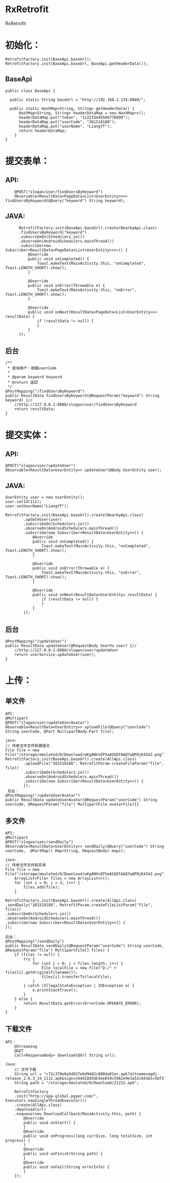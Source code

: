 # RxRetrofit
RxRetrofit

# 初始化：
    RetrofitFactory.init(BaseApi.baseUrl);
    RetrofitFactory.init(BaseApi.baseUrl, BaseApi.getHeaderData());

  ## BaseApi
    public class BaseApi {

      public static String baseUrl = "http://192.168.2.135:8888/";

      public static HashMap<String, String> getHeaderData() {
          HashMap<String, String> headerDataMap = new HashMap<>();
          headerDataMap.put("token", "112233445566778899");
          headerDataMap.put("userCode", "381518188");
          headerDataMap.put("userName", "LiangYT");
          return headerDataMap;
        }
    }

# 提交表单：
  
   ## API:
        @POST("slogan/user/findUsersByKeyword")
        Observable<ResultData<PageData<List<UserEntity>>>> findUsersByKeyword(@Query("keyword") String keyword);
  
   ## JAVA:
          RetrofitFactory.init(BaseApi.baseUrl).create(NearbyApi.class)
          .findUsersByKeyword("keyword")
          .subscribeOn(Schedulers.io())
          .observeOn(AndroidSchedulers.mainThread())
          .subscribe(new Subscriber<ResultData<PageData<List<UserEntity>>>>() {
              @Override
              public void onCompleted() {
                  Toast.makeText(MainActivity.this, "onCompleted", Toast.LENGTH_SHORT).show();
              }

              @Override
              public void onError(Throwable e) {
                  Toast.makeText(MainActivity.this, "onError", Toast.LENGTH_SHORT).show();
              }

              @Override
              public void onNext(ResultData<PageData<List<UserEntity>>> resultData) {
                  if (resultData != null) {
                  }
              }
          });
                
  ## 后台
    /**
     * 查询用户：根据userCode
     *
     * @param keyword keyword
     * @return 返回
     */
    @PostMapping("/findUsersByKeyword")
    public ResultData findUsersByKeyword(@RequestParam("keyword") String keyword) {//
        //http://127.0.0.1:8888/slogan/user/findUsersByKeyword
        return resultData;
    }      
                
# 提交实体：
  ## API:
    @POST("slogan/user/updateUser")
    Observable<ResultData<UserEntity>> updateUser(@Body UserEntity user);
    
  ## JAVA:
    UserEntity user = new UserEntity();
    user.setId(111);
    user.setUserName("LiangYT");

    RetrofitFactory.init(BaseApi.baseUrl).create(NearbyApi.class)
            .updateUser(user)
            .subscribeOn(Schedulers.io())
            .observeOn(AndroidSchedulers.mainThread())
            .subscribe(new Subscriber<ResultData<UserEntity>>() {
                @Override
                public void onCompleted() {
                    Toast.makeText(MainActivity.this, "onCompleted", Toast.LENGTH_SHORT).show();
                }

                @Override
                public void onError(Throwable e) {
                    Toast.makeText(MainActivity.this, "onError", Toast.LENGTH_SHORT).show();
                }

                @Override
                public void onNext(ResultData<UserEntity> resultData) {
                    if (resultData != null) {
                    }
                }
            });
            
 ## 后台
    @PostMapping("/updateUser")
    public ResultData updateUser(@RequestBody UserVo user) {//
        //http://127.0.0.1:8888/slogan/user/updateUser
        return userService.updateUser(user);
    }
 
# 上传：
   ## 单文件
    API：
    @Multipart
    @POST("slogan/user/updateUserAvatar")
    Observable<ResultData<UserEntity>> uploadFile(@Query("userCode") String userCode, @Part MultipartBody.Part file);
    
    java:
    // 传单文件文件和键值对
    File file = new File("/storage/emulated/0/Download/wKgANVvEPSeASGEFAAQ7wQP8jK4342.png");
    RetrofitFactory.init(BaseApi.baseUrl).create(AllApi.class)
            .uploadFile("381518188", RetrofitParam.createFileParam("file", file))
            .subscribeOn(Schedulers.io())
            .observeOn(AndroidSchedulers.mainThread())
            .subscribe(new Subscriber<ResultData<UserEntity>>() {
            });
     后台：       
    @PostMapping("/updateUserAvatar")
    public ResultData updateUserAvatar(@RequestParam("userCode") String userCode, @RequestParam("file") MultipartFile avatarFile){}
    
  ## 多文件
    API:
    @Multipart
    @POST("slogan/user/sendDaily")
    Observable<ResultData<UserEntity>> sendDaily(@Query("userCode") String userCode,  @PartMap() Map<String, RequestBody> maps);
    
    java:
    // 传单文件文件和实体
    File file = new File("/storage/emulated/0/Download/wKgANVvEPSeASGEFAAQ7wQP8jK4342.png");
        ArrayList<File> files = new ArrayList<>();
        for (int i = 0; i < 3; i++) {
            files.add(file);
        }

    RetrofitFactory.init(BaseApi.baseUrl).create(AllApi.class)
    .sendDaily("381518188", RetrofitParam.createFileListParam("file", files))
    .subscribeOn(Schedulers.io())
    .observeOn(AndroidSchedulers.mainThread())
    .subscribe(new Subscriber<ResultData<UserEntity>>() {
    });
    
    后台：
    @PostMapping("/sendDaily")
    public ResultData sendDaily(@RequestParam("userCode") String userCode, @RequestParam("file") MultipartFile[] files) {
        if (files != null) {
            try {
                for (int i = 0; i < files.length; i++) {
                    File localFile = new File("D:/" + files[i].getOriginalFilename());
                    files[i].transferTo(localFile);
                }
            } catch (IllegalStateException | IOException e) {
                e.printStackTrace();
            }
        } else {
            return ResultData.getError(ErrorCode.OPERATE_ERROR);
        }
    }
    
  ## 下载文件
    API：
        @Streaming
        @GET
        Call<ResponseBody> download(@Url String url);
    
    Java:
        // 文件下载
        String url = "c72c378e0a5d827ebd94d2c880da01ec.apk?attname=mgdj-release_2.6.3_19_1112.apk&sign=c64d18d5db3ee659c5962e9e3a52c643&t=5bf2783d";
        String path = "/storage/emulated/0/Download/21212.apk";

        RetrofitFactory
        .init("http://app-global.pgyer.com/", Executors.newSingleThreadExecutor())
        .create(AllApi.class)
        .download(url)
        .enqueue(new DownloadCallback(MainActivity.this, path) {
            @Override
            public void onStart() { 
            }
            @Override
            public void onProgress(long currSize, long totalSize, int progress) {
            }
            @Override
            public void onFinish(String path) {
            }
            @Override
            public void onFail(String errorInfo) {
            }
        });
  
  
